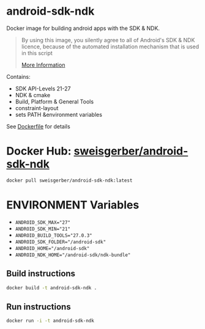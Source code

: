 # android-sdk-ndk

Docker image for building android apps with the SDK & NDK.

> By using this image, you silently agree to all of Android's SDK & NDK licence,
> because of the automated installation mechanism that is used in this script
>
> [More Information](https://developer.android.com/studio/terms.html)

Contains:
 
- SDK API-Levels 21-27
- NDK & cmake
- Build, Platform & General Tools
- constraint-layout
- sets PATH &environment variables

See [Dockerfile](Dockerfile) for details

# Docker Hub: [sweisgerber/android-sdk-ndk](https://hub.docker.com/r/sweisgerber/android-sdk-ndk/)

``` bash
docker pull sweisgerber/android-sdk-ndk:latest
```

# ENVIRONMENT Variables

- `ANDROID_SDK_MAX="27"`
- `ANDROID_SDK_MIN="21"`
- `ANDROID_BUILD_TOOLS="27.0.3"`
- `ANDROID_SDK_FOLDER="/android-sdk"`
- `ANDROID_HOME="/android-sdk"`
- `ANDROID_NDK_HOME="/android-sdk/ndk-bundle"`

## Build instructions

``` bash
docker build -t android-sdk-ndk .
```

## Run instructions

``` bash
docker run -i -t android-sdk-ndk
```

